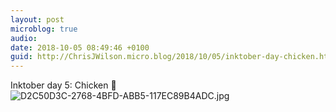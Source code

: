 ```yaml
---
layout: post
microblog: true
audio: 
date: 2018-10-05 08:49:46 +0100
guid: http://ChrisJWilson.micro.blog/2018/10/05/inktober-day-chicken.html
---
```

Inktober day 5: Chicken 🐓 
![D2C50D3C-2768-4BFD-ABB5-117EC89B4ADC.jpg](http://chrisjwilson.me/uploads/2018/a2367927fc.jpg)
